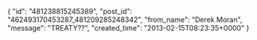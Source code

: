  {
   "id": "481238815245389",
   "post_id": "462493170453287_481209285248342",
   "from_name": "Derek Moran",
   "message": "TREATY??",
   "created_time": "2013-02-15T08:23:35+0000"
 }
